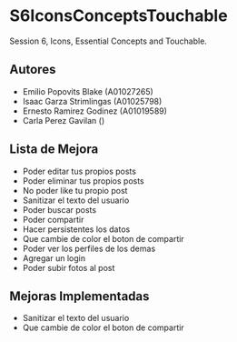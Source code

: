 # S6IconsConceptsTouchable
Session 6, Icons, Essential Concepts and Touchable.

## Autores
* Emilio Popovits Blake (A01027265)
* Isaac Garza Strimlingas (A01025798)
* Ernesto Ramirez Godinez (A01019589)
* Carla Perez Gavilan ()

## Lista de Mejora
* Poder editar tus propios posts
* Poder eliminar tus propios posts
* No poder like tu propio post
* Sanitizar el texto del usuario
* Poder buscar posts
* Poder compartir
* Hacer persistentes los datos
* Que cambie de color el boton de compartir
* Poder ver los perfiles de los demas
* Agregar un login
* Poder subir fotos al post

## Mejoras Implementadas
* Sanitizar el texto del usuario
* Que cambie de color el boton de compartir